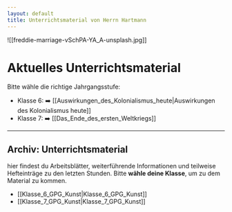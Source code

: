 ```yaml
---
layout: default
title: Unterrichtsmaterial von Herrn Hartmann
---
```

![[freddie-marriage-vSchPA-YA_A-unsplash.jpg]]

# Aktuelles Unterrichtsmaterial

Bitte wähle die richtige Jahrgangsstufe:

- Klasse 6: ➡️ [[Auswirkungen_des_Kolonialismus_heute|Auswirkungen des Kolonialismus heute]]
- Klasse 7: ➡️ [[Das_Ende_des_ersten_Weltkriegs]]
 
---
## Archiv: Unterrichtsmaterial

hier findest du Arbeitsblätter, weiterführende Informationen und teilweise Hefteinträge zu den letzten Stunden. Bitte **wähle deine Klasse**, um zu dem Material zu kommen.

- [[Klasse_6_GPG_Kunst|Klasse_6_GPG_Kunst]]
- [[Klasse_7_GPG_Kunst|Klasse_7_GPG_Kunst]]


 